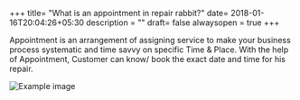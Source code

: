 +++
title= "What is an appointment in repair rabbit?"
date= 2018-01-16T20:04:26+05:30
description = ""
draft= false
alwaysopen = true
+++

Appointment is an arrangement of assigning service to make your business process systematic and time savvy on specific Time & Place. With the help of Appointment, Customer can know/ book the exact date and time for his repair. 

![Example image](/images/social_mockup.jpg)

